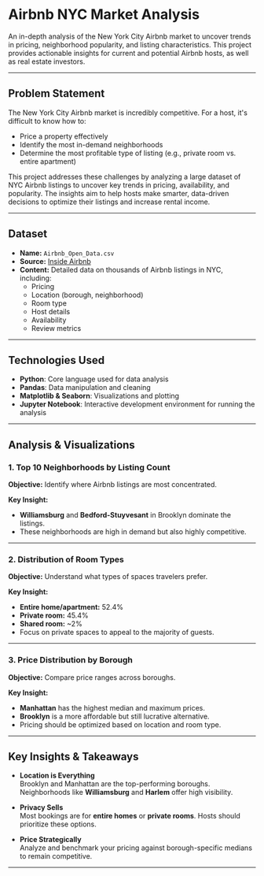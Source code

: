 # Airbnb NYC Market Analysis

An in-depth analysis of the New York City Airbnb market to uncover trends in pricing, neighborhood popularity, and listing characteristics. This project provides actionable insights for current and potential Airbnb hosts, as well as real estate investors.

---

## Problem Statement

The New York City Airbnb market is incredibly competitive. For a host, it's difficult to know how to:

- Price a property effectively
- Identify the most in-demand neighborhoods
- Determine the most profitable type of listing (e.g., private room vs. entire apartment)

This project addresses these challenges by analyzing a large dataset of NYC Airbnb listings to uncover key trends in pricing, availability, and popularity. The insights aim to help hosts make smarter, data-driven decisions to optimize their listings and increase rental income.

---

## Dataset

- **Name:** `Airbnb_Open_Data.csv`
- **Source:** [Inside Airbnb](http://insideairbnb.com/)
- **Content:** Detailed data on thousands of Airbnb listings in NYC, including:
  - Pricing
  - Location (borough, neighborhood)
  - Room type
  - Host details
  - Availability
  - Review metrics

---

## Technologies Used

- **Python**: Core language used for data analysis
- **Pandas**: Data manipulation and cleaning
- **Matplotlib & Seaborn**: Visualizations and plotting
- **Jupyter Notebook**: Interactive development environment for running the analysis

---

## Analysis & Visualizations

### 1. Top 10 Neighborhoods by Listing Count

**Objective:** Identify where Airbnb listings are most concentrated.

**Key Insight:**  
- **Williamsburg** and **Bedford-Stuyvesant** in Brooklyn dominate the listings.
- These neighborhoods are high in demand but also highly competitive.

---

### 2. Distribution of Room Types

**Objective:** Understand what types of spaces travelers prefer.

**Key Insight:**  
- **Entire home/apartment:** 52.4%  
- **Private room:** 45.4%  
- **Shared room:** ~2%  
- Focus on private spaces to appeal to the majority of guests.

---

### 3. Price Distribution by Borough

**Objective:** Compare price ranges across boroughs.

**Key Insight:**  
- **Manhattan** has the highest median and maximum prices.
- **Brooklyn** is a more affordable but still lucrative alternative.
- Pricing should be optimized based on location and room type.

---

## Key Insights & Takeaways

- **Location is Everything**  
  Brooklyn and Manhattan are the top-performing boroughs. Neighborhoods like **Williamsburg** and **Harlem** offer high visibility.

- **Privacy Sells**  
  Most bookings are for **entire homes** or **private rooms**. Hosts should prioritize these options.

- **Price Strategically**  
  Analyze and benchmark your pricing against borough-specific medians to remain competitive.

---
